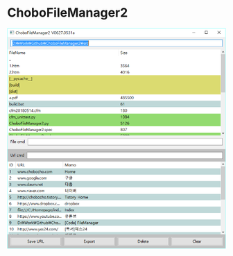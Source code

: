 # ChoboFileManager2
![screen shot](https://github.com/chobocho/ChoboFileManager2/blob/master/ux/screenshot.png)
